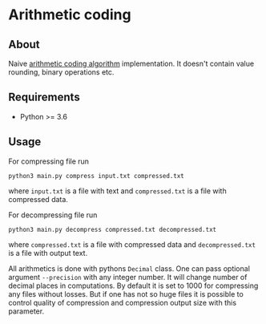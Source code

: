 # Arithmetic coding
## About
Naive [arithmetic coding algorithm](https://en.wikipedia.org/wiki/Arithmetic_coding) implementation.
It doesn't contain value rounding, binary operations etc.


## Requirements
- Python >= 3.6

## Usage
 
For compressing file run 
```
python3 main.py compress input.txt compressed.txt 
```
where `input.txt` is a file with text and `compressed.txt` is a file with compressed data.

For decompressing file run 
```
python3 main.py decompress compressed.txt decompressed.txt
```
where `compressed.txt` is a file with compressed data and `decompressed.txt` is a file with output text.

All arithmetics is done with pythons `Decimal` class. One can pass optional argument `--precision` with any integer number.
It will change number of decimal places in computations. 
By default it is set to 1000 for compressing any files without losses. But if one has not so huge files it is possible 
to control quality of compression and compression output size with this parameter.
